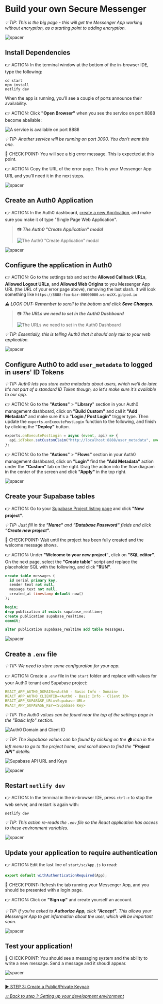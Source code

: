 # Build your own Secure Messenger

_💡&nbsp;TIP: This is the big page - this will get the Messenger App working without encryption, as a starting point to adding encryption._



![spacer](readme-images/spacer.png)

## Install Dependencies

👉 ACTION: In the terminal window at the bottom of the in-browser IDE, type the following:

```
cd start
npm install
netlify dev
```

When the app is running, you'll see a couple of ports announce their availability.

👉 ACTION: Click **"Open Browser"** when you see the service on port 8888 become abailable:

![A service is available on port 8888](readme-images/2-service-on-port-8888.png)

_💡&nbsp;TIP: Another service will be running on port 3000. You don't want this one._

🧪&nbsp;CHECK&nbsp;POINT: You will see a big error message. This is expected at this point.

👉 ACTION: Copy the URL of the error page. This is your Messenger App URL and you'll need it in the next steps.



![spacer](readme-images/spacer.png)

## Create an Auth0 Application

👉 ACTION: In the Auth0 dashboard, [create a new Application](https://manage.auth0.com/#/applications), and make sure you make it of type "Single Page Web Application".

> 📷 **_The Auth0 "Create Application" modal_**
>
> ![The Auth0 "Create Application" modal](readme-images/2-auth0-create-application.jpg)



![spacer](readme-images/spacer.png)

## Configure the application in Auth0

👉 ACTION: Go to the settings tab and set the **Allowed Callback URLs**, **Allowed Logout URLs**, and **Allowed Web Origins** to you Messenger App URL (the URL of your error page above), removing the last slash. It will look something like `https://8888-foo-bar-00000000.ws-usXX.gitpod.io`

_⚠&nbsp;LOOK&nbsp;OUT: Remember to scroll to the bottom and click **Save Changes**._

> 📷 **_The URLs we need to set in the Auth0 Dashboard_**
>
> ![The URLs we need to set in the Auth0 Dashboard](readme-images/2-auth0-settings-uris.jpg)

_💡&nbsp;TIP: Essentially, this is telling Auth0 that it should only talk to your web application._



![spacer](readme-images/spacer.png)

## Configure Auth0 to add `user_metadata` to logged in users' ID Tokens

_💡&nbsp;TIP: Auth0 lets you store extra metadata about users, which we'll do later. It's not part of a standard ID Token though, so let's make sure it's available to our app._

👉 ACTION: Go to the **"Actions"** > **"Library"** section in your Auth0 management dashboard, click on **"Build Custom"** and call it **"Add Metadata"** and make sure it's a **"Login / Post Login"** trigger type. Then update the `exports.onExecutePostLogin` function to the following, and finish by clicking the **"Deploy"** button.

```js
exports.onExecutePostLogin = async (event, api) => {
  api.idToken.setCustomClaim("http://localhost:8888/user_metadata", event.user.user_metadata);
};
```

👉 ACTION: Go to the **"Actions"** > **"Flows"** section in your Auth0 management dashboard, click on **"Login"** find the **"Add Metadata"** action under the **"Custom"** tab on the right. Drag the action into the flow diagram in the center of the screen and click **"Apply"** in the top right.



![spacer](readme-images/spacer.png)

## Create your Supabase tables

👉 ACTION: Go to your [Supabase Project listing page](https://app.supabase.com/projects) and click **"New project"**.

_💡&nbsp;TIP: Just fill in the **"Name"** and **"Database Password"** fields and click **"Create new project"**._

🧪&nbsp;CHECK&nbsp;POINT: Wait until the project has been fully created and the welcome message shows.

👉 ACTION: Under **"Welcome to your new project"**, click on **"SQL editor"**. On the next page, select the **"Create table"** script and replace the placeholder SQL with the following, and click **"RUN"**.

```sql
create table messages (
  id serial primary key,
  sender text not null,
  message text not null,
  created_at timestamp default now()
);

begin;
drop publication if exists supabase_realtime;
create publication supabase_realtime;
commit;

alter publication supabase_realtime add table messages;
```



![spacer](readme-images/spacer.png)

## Create a `.env` file

_💡&nbsp;TIP: We need to store some configuration for your app._

👉 ACTION: Create a `.env` file in the `start` folder and replace with values for your Auth0 tenant and Supabase project:

```yaml
REACT_APP_AUTH0_DOMAIN=<Auth0 - Basic Info - Domain>
REACT_APP_AUTH0_CLIENTID=<Auth0 - Basic Info - Client ID>
REACT_APP_SUPABASE_URL=<Supabase URL>
REACT_APP_SUPABASE_KEY=<Supabase Key>
```

_💡&nbsp;TIP: The Auth0 values can be found near the top of the settings page in the "Basic Info" section._

![Auth0 Domain and Client ID](readme-images/2-auth0-basic-info.png)

_💡&nbsp;TIP: The Supabase values can be found by clicking on the 🏠 icon in the left menu to go to the project home, and scroll down to find the **"Project API"** details:_

![Supabase API URL and Keys](readme-images/2-supabase-apikeys.png)



![spacer](readme-images/spacer.png)

## Restart `netlify dev`

👉 ACTION: In the terminal in the in-browser IDE, press `ctrl-c` to stop the web server, and restart is again with:

```shell
netlify dev
```

_💡&nbsp;TIP: This action re-reads the `.env` file so the React application has access to these environment variables._



![spacer](readme-images/spacer.png)

## Update your application to require authentication

👉 ACTION: Edit the last line of `start/sc/App.js` to read:

```js
export default withAuthenticationRequired(App);
```

🧪&nbsp;CHECK&nbsp;POINT: Refresh the tab running your Messenger App, and you should be presented with a login page.

👉 ACTION: Click on **"Sign up"** and create yourself an account.

_💡&nbsp;TIP: If you're asked to **Authorize App**, click **"Accept"**. This allows your Messenger App to get information about the user, which will be important soon._



![spacer](readme-images/spacer.png)

## Test your application!

🧪&nbsp;CHECK&nbsp;POINT: You should see a messaging system and the ability to write a new message. Send a message and it shoudl appear.



![spacer](readme-images/spacer.png)

---

[▶️ STEP 3: Create a Public/Private Keypair](./STEP-3-CREATE-A-PUBLIC-PRIVATE-KEYPAIR.md)

_[⎌ Back to step 1: Setting up your development environment](STEP-1-DEVELOPMENT-ENVIRONMENT.md)_